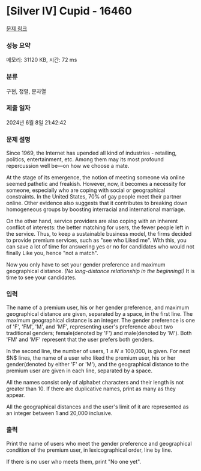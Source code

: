 # [Silver IV] Cupid - 16460 

[문제 링크](https://www.acmicpc.net/problem/16460) 

### 성능 요약

메모리: 31120 KB, 시간: 72 ms

### 분류

구현, 정렬, 문자열

### 제출 일자

2024년 6월 8일 21:42:42

### 문제 설명

<p>Since 1969, the Internet has upended all kind of industries - retailing, politics, entertainment, etc. Among them may its most profound repercussion well be—on how we choose a mate.</p>

<p>At the stage of its emergence, the notion of meeting someone via online seemed pathetic and freakish. However, now, it becomes a necessity for someone, especially who are coping with social or geographical constraints. In the United States, 70% of gay people meet their partner online. Other evidence also suggests that it contributes to breaking down homogeneous groups by boosting interracial and international marriage.</p>

<p>On the other hand, service providers are also coping with an inherent conflict of interests: the better matching for users, the fewer people left in the service. Thus, to keep a sustainable business model, the firms decided to provide premium services, such as "see who Liked me". With this, you can save a lot of time for answering yes or no for candidates who would not finally Like you, hence "not a match".</p>

<p>Now you only have to set your gender preference and maximum geographical distance. <em>(No long-distance relationship in the beginning!)</em> It is time to see your candidates.</p>

### 입력 

 <p>The name of a premium user, his or her gender preference, and maximum geographical distance are given, separated by a space, in the first line. The maximum geographical distance is an integer.  The gender preference is one of 'F', 'FM', 'M', and 'MF', representing user's preference about two traditional genders; female(denoted by 'F') and male(denoted by 'M'). Both 'FM' and 'MF' represent that the user prefers both genders.</p>

<p>In the second line, the number of users,  1 ≤ 𝑁 ≤ 100,000, is given. For next $N$ lines, the name of a user who liked the premium user, his or her gender(denoted by either 'F' or 'M'), and the geographical distance to the premium user are given in each line, separated by a space.</p>

<p>All the names consist only of alphabet characters and their length is not greater than 10. If there are duplicative names, print as many as they appear.</p>

<p>All the geographical distances and the user's limit of it are represented as an integer between 1 and 20,000 inclusive.</p>

### 출력 

 <p>Print the name of users who meet the gender preference and geographical condition of the premium user, in lexicographical order, line by line.</p>

<p>If there is no user who meets them, print "No one yet".</p>

